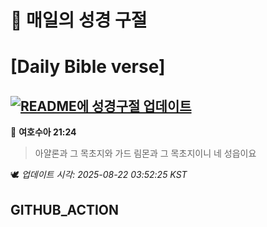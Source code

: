 # 🙏 매일의 성경 구절
# [Daily Bible verse]
## [![README에 성경구절 업데이트](https://github.com/DONGSUKA/first_test/actions/workflows/update-readme-bible.yml/badge.svg)](https://github.com/DONGSUKA/first_test/actions/workflows/update-readme-bible.yml)
<!-- START_BIBLE_VERSE -->
📖 **여호수아 21:24**
> 아얄론과 그 목초지와 가드 림몬과 그 목초지이니 네 성읍이요

🕊️ _업데이트 시각: 2025-08-22 03:52:25 KST_
  <!-- END_BIBLE_VERSE -->
## GITHUB_ACTION

